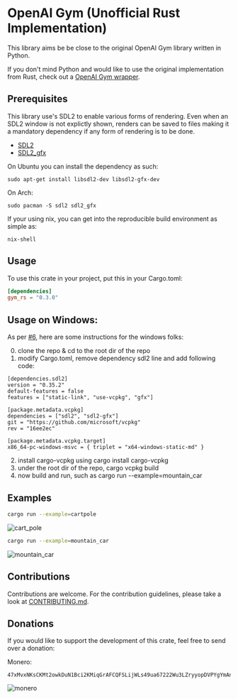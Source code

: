# OpenAI Gym (Unofficial Rust Implementation)

This library aims be be close to the original OpenAI Gym library written in Python.

If you don't mind Python and would like to use the original implementation from Rust,
check out a [OpenAI Gym wrapper](https://github.com/MrRobb/gym-rs).


## Prerequisites

This library use's SDL2 to enable various forms of rendering. Even when an SDL2
window is not explictly shown, renders can be saved to files making it a mandatory 
dependency if any form of rendering is to be done.

- [SDL2](https://wiki.libsdl.org/Installation)
- [SDL2_gfx](https://www.ferzkopp.net/Software/SDL2_gfx/Docs/html/index.html)

On Ubuntu you can install the dependency as such:
```shell
sudo apt-get install libsdl2-dev libsdl2-gfx-dev
```

On Arch:
```shell
sudo pacman -S sdl2 sdl2_gfx
```

If your using nix, you can get into the reproducible build environment as simple as:
```shell
nix-shell
```

## Usage

To use this crate in your project, put this in your Cargo.toml:

```toml
[dependencies]
gym_rs = "0.3.0"
```

## Usage on Windows:
As per [#6](https://github.com/MathisWellmann/gym-rs/issues/6), here are some instructions for the windows folks:

0. clone the repo & cd to the root dir of the repo
1. modify Cargo.toml, remove dependency sdl2 line and add following code:

```
[dependencies.sdl2]
version = "0.35.2"
default-features = false
features = ["static-link", "use-vcpkg", "gfx"]

[package.metadata.vcpkg]
dependencies = ["sdl2", "sdl2-gfx"]
git = "https://github.com/microsoft/vcpkg"
rev = "16ee2ec"

[package.metadata.vcpkg.target]
x86_64-pc-windows-msvc = { triplet = "x64-windows-static-md" }

```
2. install cargo-vcpkg using cargo install cargo-vcpkg
3. under the root dir of the repo, cargo vcpkg build
4. now build and run, such as cargo run --example=mountain_car

## Examples

```bash
cargo run --example=cartpole
```
![cart_pole](assets/cartpole.png)

```bash
cargo run --example=mountain_car
```
![mountain_car](assets/mountain_car.png)


## Contributions

Contributions are welcome. For the contribution guidelines, please take a look at [CONTRIBUTING.md](./CONTRIBUTING.md).

## Donations

If you would like to support the development of this crate, feel free to send over a donation:

Monero:

```plain
47xMvxNKsCKMt2owkDuN1Bci2KMiqGrAFCQFSLijWLs49ua67222Wu3LZryyopDVPYgYmAnYkSZSz9ZW2buaDwdyKTWGwwb
```

![monero](assets/monero_donations_qrcode.png)
